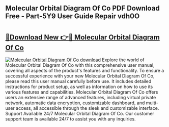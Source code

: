 ## Molecular Orbital Diagram Of Co PDF Download Free - Part-5Y9 User Guide Repair vdh0O

# <h2><a href="http://dfrtpx.blite.top/?on=Molecular+Orbital+Diagram+Of+Co">🔗Download New 👉🔴 Molecular Orbital Diagram Of Co</a></h2>

[![Molecular Orbital Diagram Of Co download](https://i.imgur.com/lujVjoI.png)](http://dfrtpx.blite.top/?on=Molecular+Orbital+Diagram+Of+Co)
Explore the world of Molecular Orbital Diagram Of Co with this comprehensive user manual, covering all aspects of the product's features and functionality. To ensure a successful experience with your new Molecular Orbital Diagram Of Co, please read this user manual carefully before use. It includes detailed instructions for product setup, as well as information on how to use its various features and capabilities. Molecular Orbital Diagram Of Co offers users an extensive range of advanced features, including virtual private network, automatic data encryption, customizable dashboard, and multi-user access, all accessible through the sleek and customizable interface. Support Available 24/7 Molecular Orbital Diagram Of Co. Our customer support team is available 24/7 to assist you with any inquiries.

